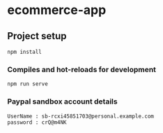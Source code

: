 # ecommerce-app

## Project setup
```
npm install
```

### Compiles and hot-reloads for development
```
npm run serve
```

### Paypal sandbox account details

```
UserName : sb-rcxi45851703@personal.example.com
password : crQ@m4NK
```
